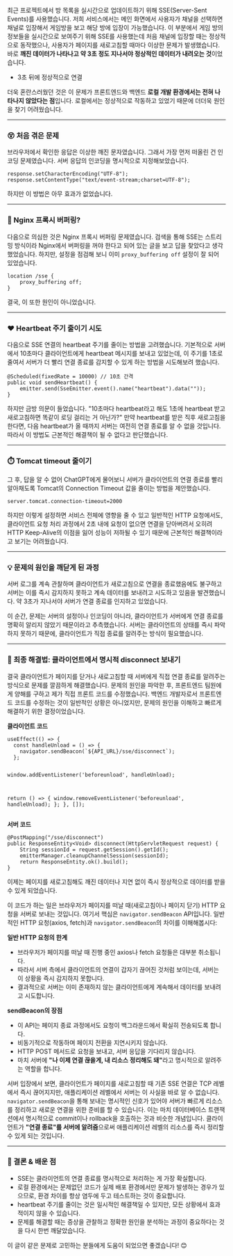 <p>최근 프로젝트에서 방 목록을 실시간으로 업데이트하기 위해 SSE(Server-Sent Events)를 사용했습니다. 저희 서비스에서는 메인 화면에서 사용자가 채널을 선택하면 채널로 입장해서 게임방을 보고 해당 방에 입장이 가능했습니다. 이 부분에서 게임 방의 정보들을 실시간으로 보여주기 위해 SSE를 사용했는데 처음 채널에 입장할 때는 정상적으로 동작했으나, 사용자가 페이지를 새로고침할 때마다 이상한 문제가 발생했습니다. 바로 <strong>깨진 데이터가 나타나고 약 3초 정도 지나서야 정상적인 데이터가 내려오는 것</strong>이었습니다.
<img alt="" src="https://velog.velcdn.com/images/donggyu47/post/0476aeb1-f020-4f8a-b287-7b123201c831/image.png" /></p>
<ul>
<li>3초 뒤에 정상적으로 연결
<img alt="" src="https://velog.velcdn.com/images/donggyu47/post/63a610e2-c5c1-4b2d-a117-02bb93792759/image.png" /></li>
</ul>
<p>더욱 혼란스러웠던 것은 이 문제가 프론트엔드와 백엔드 <strong>로컬 개발 환경에서는 전혀 나타나지 않았다는 점</strong>입니다. 로컬에서는 정상적으로 작동하고 있었기 때문에 더더욱 원인을 찾기 어려웠습니다.</p>
<hr />
<h3 id="😵-처음-겪은-문제">😵 처음 겪은 문제</h3>
<p>브라우저에서 확인한 응답은 이상한 깨진 문자였습니다. 그래서 가장 먼저 떠올린 건 인코딩 문제였습니다. 서버 응답의 인코딩을 명시적으로 지정해보았습니다.</p>
<pre><code class="language-java">response.setCharacterEncoding(&quot;UTF-8&quot;);
response.setContentType(&quot;text/event-stream;charset=UTF-8&quot;);</code></pre>
<p>하지만 이 방법은 아무 효과가 없었습니다.</p>
<hr />
<h3 id="🤔-nginx-프록시-버퍼링">🤔 Nginx 프록시 버퍼링?</h3>
<p>다음으로 의심한 것은 Nginx 프록시 버퍼링 문제였습니다. 검색을 통해 SSE는 스트리밍 방식이라 Nginx에서 버퍼링을 꺼야 한다고 되어 있는 글을 보고 답을 찾았다고 생각했었습니다. 하지만, 설정을 점검해 보니 이미 <code>proxy_buffering off</code> 설정이 잘 되어 있었습니다.</p>
<pre><code class="language-nginx">location /sse {
    proxy_buffering off;
}</code></pre>
<p>결국, 이 또한 원인이 아니었습니다.</p>
<hr />
<h3 id="❤️-heartbeat-주기-줄이기-시도">❤️ Heartbeat 주기 줄이기 시도</h3>
<p>다음으로 SSE 연결의 heartbeat 주기를 줄이는 방법을 고려했습니다. 기본적으로 서버에서 10초마다 클라이언트에게 heartbeat 메시지를 보내고 있었는데, 이 주기를 1초로 줄여서 서버가 더 빨리 연결 종료를 감지할 수 있게 하는 방법을 시도해보려 했습니다.</p>
<pre><code class="language-java">@Scheduled(fixedRate = 10000) // 10초 간격
public void sendHeartbeat() {
    emitter.send(SseEmitter.event().name(&quot;heartbeat&quot;).data(&quot;&quot;));
}</code></pre>
<p>하지만 금방 의문이 들었습니다. &quot;10초마다 heartbeat라고 해도 1초에 heartbeat 받고 새로고침하면 똑같이 로딩 걸리는 거 아닌가?&quot; 만약 heartbeat를 받은 직후 새로고침을 한다면, 다음 heartbeat가 올 때까지 서버는 여전히 연결 종료를 알 수 없을 것입니다. 따라서 이 방법도 근본적인 해결책이 될 수 없다고 판단했습니다.</p>
<hr />
<h3 id="⏱️-tomcat-timeout-줄이기">⏱️ Tomcat timeout 줄이기</h3>
<p>그 후, 답을 알 수 없어 ChatGPT에게 물어보니 서버가 클라이언트의 연결 종료를 빨리 알아채도록 Tomcat의 Connection Timeout 값을 줄이는 방법을 제안했습니다.</p>
<pre><code class="language-properties">server.tomcat.connection-timeout=2000</code></pre>
<p>하지만 이렇게 설정하면 서비스 전체에 영향을 줄 수 있고 일반적인 HTTP 요청에서도, 클라이언트 요청 처리 과정에서 2초 내에 요청이 없으면 연결을 닫아버려서 오히려 HTTP Keep-Alive의 이점을 잃어 성능이 저하될 수 있기 때문에 근본적인 해결책이라고 보기는 어려웠습니다.</p>
<hr />
<h3 id="💡-문제의-원인을-깨닫게-된-과정">💡 문제의 원인을 깨닫게 된 과정</h3>
<p>서버 로그를 계속 관찰하며 클라이언트가 새로고침으로 연결을 종료했음에도 불구하고 서버는 이를 즉시 감지하지 못하고 계속 데이터를 보내려고 시도하고 있음을 발견했습니다. 약 3초가 지나서야 서버가 연결 종료를 인지하고 있었습니다.</p>
<p>이 순간, 문제는 서버의 설정이나 인코딩이 아니라, 클라이언트가 서버에게 연결 종료를 명확히 알리지 않았기 때문이라고 추측했습니다. 서버는 클라이언트의 상태를 즉시 파악하지 못하기 때문에, 클라이언트가 직접 종료를 알려주는 방식이 필요했습니다.</p>
<hr />
<h3 id="🎯-최종-해결법-클라이언트에서-명시적-disconnect-보내기">🎯 최종 해결법: 클라이언트에서 명시적 disconnect 보내기</h3>
<p>결국 클라이언트가 페이지를 닫거나 새로고침할 때 서버에게 직접 연결 종료를 알려주는 방식으로 문제를 깔끔하게 해결했습니다.
문제의 원인을 파악한 후, 프론트엔드 팀원에게 양해를 구하고 제가 직접 프론트 코드를 수정했습니다. 백엔드 개발자로서 프론트엔드 코드를 수정하는 것이 일반적인 상황은 아니었지만, 문제의 원인을 이해하고 빠르게 해결하기 위한 결정이었습니다.</p>
<p><strong>클라이언트 코드</strong></p>
<pre><code class="language-javascript">useEffect(() =&gt; {
  const handleUnload = () =&gt; {
    navigator.sendBeacon(`${API_URL}/sse/disconnect`);
  };

  window.addEventListener('beforeunload', handleUnload);

  return () =&gt; {
    window.removeEventListener('beforeunload', handleUnload);
  };
}, []);</code></pre>
<p><strong>서버 코드</strong></p>
<pre><code class="language-java">@PostMapping(&quot;/sse/disconnect&quot;)
public ResponseEntity&lt;Void&gt; disconnect(HttpServletRequest request) {
    String sessionId = request.getSession().getId();
    emitterManager.cleanupChannelSession(sessionId);
    return ResponseEntity.ok().build();
}</code></pre>
<p>이제는 페이지를 새로고침해도 깨진 데이터나 지연 없이 즉시 정상적으로 데이터를 받을 수 있게 되었습니다.</p>
<p>이 코드가 하는 일은 브라우저가 페이지를 떠날 때(새로고침이나 페이지 닫기) HTTP 요청을 서버로 보내는 것입니다. 여기서 핵심은 <code>navigator.sendBeacon</code> API입니다.
일반적인 HTTP 요청(axios, fetch)과 <code>navigator.sendBeacon</code>의 차이를 이해해봅시다:</p>
<p><strong>일반 HTTP 요청의 한계</strong></p>
<ul>
<li>브라우저가 페이지를 떠날 때 진행 중인 axios나 fetch 요청들은 대부분 취소됩니다.</li>
<li>따라서 서버 측에서 클라이언트의 연결이 갑자기 끊어진 것처럼 보이는데, 서버는 이 상황을 즉시 감지하지 못합니다.</li>
<li>결과적으로 서버는 이미 존재하지 않는 클라이언트에게 계속해서 데이터를 보내려고 시도합니다.</li>
</ul>
<p><strong>sendBeacon의 장점</strong></p>
<ul>
<li>이 API는 페이지 종료 과정에서도 요청이 백그라운드에서 확실히 전송되도록 합니다.</li>
<li>비동기적으로 작동하며 페이지 전환을 지연시키지 않습니다.</li>
<li>HTTP POST 메서드로 요청을 보내고, 서버 응답을 기다리지 않습니다.</li>
<li>마치 서버에 <strong>&quot;나 이제 연결 끊을게, 내 리소스 정리해도 돼&quot;</strong>라고 명시적으로 알려주는 역할을 합니다.</li>
</ul>
<p>서버 입장에서 보면, 클라이언트가 페이지를 새로고침할 때 기존 SSE 연결은 TCP 레벨에서 즉시 끊어지지만, 애플리케이션 레벨에서 서버는 이 사실을 바로 알 수 없습니다. <code>navigator.sendBeacon</code>을 통해 보내는 명시적인 신호가 있어야 서버가 빠르게 리소스를 정리하고 새로운 연결을 위한 준비를 할 수 있습니다.
이는 마치 데이터베이스 트랜잭션에서 명시적으로 commit이나 rollback을 호출하는 것과 비슷한 개념입니다. 클라이언트가 <strong>&quot;연결 종료&quot;를 서버에 알려줌</strong>으로써 애플리케이션 레벨의 리소스를 즉시 정리할 수 있게 되는 것입니다.</p>
<hr />
<h3 id="📌-결론--배운-점">📌 결론 &amp; 배운 점</h3>
<ul>
<li>SSE는 클라이언트의 연결 종료를 명시적으로 처리하는 게 가장 확실합니다.</li>
<li>로컬 환경에서는 문제없던 코드가 실제 배포 환경에서만 문제가 발생하는 경우가 있으므로, 환경 차이를 항상 염두에 두고 테스트하는 것이 중요합니다.</li>
<li>heartbeat 주기를 줄이는 것은 일시적인 해결책일 수 있지만, 모든 상황에서 효과적이지 않을 수 있습니다.</li>
<li>문제를 해결할 때는 증상을 관찰하고 정확한 원인을 분석하는 과정이 중요하다는 것을 다시 한번 깨달았습니다.</li>
</ul>
<p>이 글이 같은 문제로 고민하는 분들에게 도움이 되었으면 좋겠습니다! 😊</p>